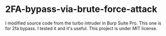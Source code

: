 # 2FA-bypass-via-brute-force-attack
I modified source code from the turbo intruder in Burp Suite Pro. This one is for 2fa bypass. I tested it and it's useful. This project is under MIT license. 
